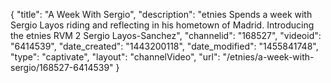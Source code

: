 {
    "title": "A Week With Sergio",
    "description": "etnies Spends a week with Sergio Layos riding and reflecting in his hometown of Madrid. Introducing the etnies RVM 2 Sergio Layos-Sanchez",
    "channelid": "168527",
    "videoid": "6414539",
    "date_created": "1443200118",
    "date_modified": "1455841748",
    "type": "captivate",
    "layout": "channelVideo",
    "url": "\/etnies\/a-week-with-sergio\/168527-6414539"
}